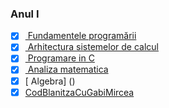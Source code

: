 ### Anul I
- [X] [ Fundamentele programării](https://github.com/cosmin-andrei/ubb-fmi-work/tree/main/Fundamentele%20programarii/Laboratoare)
- [x] [ Arhitectura sistemelor de calcul](https://github.com/cosmin-andrei/ubb-fmi-work/tree/main/Arhitectura%20sistemelor%20de%20calcul/Laboratoare)
- [X] [ Programare in C](https://github.com/cosmin-andrei/ubb-fmi-work/tree/main/Programare%20in%20C)
- [X] [ Analiza matematica](https://github.com/cosmin-andrei/ubb-fmi-work/tree/main/Analiza%20matematica)
- [X] [ Algebra] ()
- [X] [CodBlanitzaCuGabiMircea](https://github.com/cosmin-andrei/ubb-fmi-work/tree/main/CodBlanitzaCuGabiMircea)
